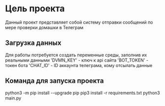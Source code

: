 # Цель проекта
Данный проект представляет собой систему отправки сообщений по мере проверки домашки в Телеграм

## Загрузка данных
Для работы потребуется создать переменные среды, заполнив их реальными данными
'DVMN_KEY' - ключ к api сайта
'BOT_TOKEN' - токен бота
'CHAT_ID' - ID аккаунта телеграма, кому отсылать данные

## Команда для запуска проекта 
python3 -m pip install --upgrade pip
pip3 install -r requirements.txt
python3 main.py
